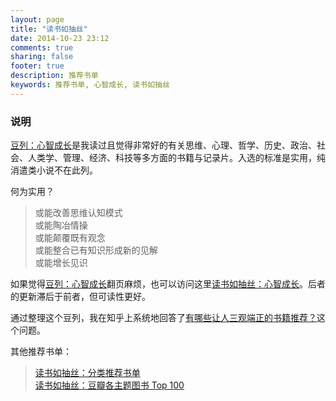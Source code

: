 ```yaml
---
layout: page
title: "读书如抽丝"
date: 2014-10-23 23:12
comments: true
sharing: false
footer: true
description: 推荐书单
keywords: 推荐书单, 心智成长, 读书如抽丝
---
```


### 说明

[豆列：心智成长](http://www.douban.com/doulist/1133232/)是我读过且觉得非常好的有关思维、心理、哲学、历史、政治、社会、人类学、管理、经济、科技等多方面的书籍与记录片。入选的标准是实用，纯消遣类小说不在此列。

何为实用？
> 或能改善思维认知模式  
> 或能陶冶情操  
> 或能颠覆既有观念  
> 或能整合已有知识形成新的见解  
> 或能增长见识  

如果觉得[豆列：心智成长](http://www.douban.com/doulist/1133232/)翻页麻烦，也可以访问这里[读书如抽丝：心智成长](https://github.com/luozhaohui/books/blob/master/reading/mindset.md)。后者的更新滞后于前者，但可读性更好。

通过整理这个豆列，我在知乎上系统地回答了[有哪些让人三观端正的书籍推荐？](http://www.zhihu.com/question/29114634/answer/44400202?group_id=578888300425814016)这个问题。

其他推荐书单：
> [读书如抽丝：分类推荐书单](https://github.com/luozhaohui/books/blob/master/reading/booklist.md)  
> [读书如抽丝：豆瓣各主题图书 Top 100](https://github.com/luozhaohui/books)  

